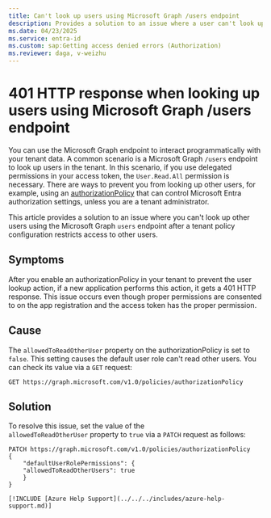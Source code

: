 ```yaml
---
title: Can't look up users using Microsoft Graph /users endpoint
description: Provides a solution to an issue where a user can't look up other users using the Microsoft Graph /users endpoint when a tenant policy configuration restricts access.
ms.date: 04/23/2025
ms.service: entra-id
ms.custom: sap:Getting access denied errors (Authorization)
ms.reviewer: daga, v-weizhu
---
```

# 401 HTTP response when looking up users using Microsoft Graph /users endpoint

You can use the Microsoft Graph endpoint to interact programmatically with your tenant data. A common scenario is a Microsoft Graph `/users` endpoint to look up users in the tenant. In this scenario, if you use delegated permissions in your access token, the `User.Read.All` permission is necessary. There are ways to prevent you from looking up other users, for example, using an [authorizationPolicy](https://learn.microsoft.com/en-us/graph/api/resources/authorizationpolicy) that can control Microsoft Entra authorization settings, unless you are a tenant administrator.

This article provides a solution to an issue where you can't look up other users using the Microsoft Graph `users` endpoint after a tenant policy configuration restricts access to other users.

## Symptoms

After you enable an authorizationPolicy in your tenant to prevent the user lookup action, if a new application performs this action, it gets a 401 HTTP response. This issue occurs even though proper permissions are consented to on the app registration and the access token has the proper permission.

## Cause

The `allowedToReadOtherUser` property on the authorizationPolicy is set to `false`. This setting causes the default user role can't read other users. You can check its value via a `GET` request:

`GET https://graph.microsoft.com/v1.0/policies/authorizationPolicy`

## Solution

To resolve this issue, set the value of the `allowedToReadOtherUser` property to `true` via a `PATCH` request as follows:

```msgraph
PATCH https://graph.microsoft.com/v1.0/policies/authorizationPolicy
{
    "defaultUserRolePermissions": {
    "allowedToReadOtherUsers": true
    }
}

[!INCLUDE [Azure Help Support](../../../includes/azure-help-support.md)]